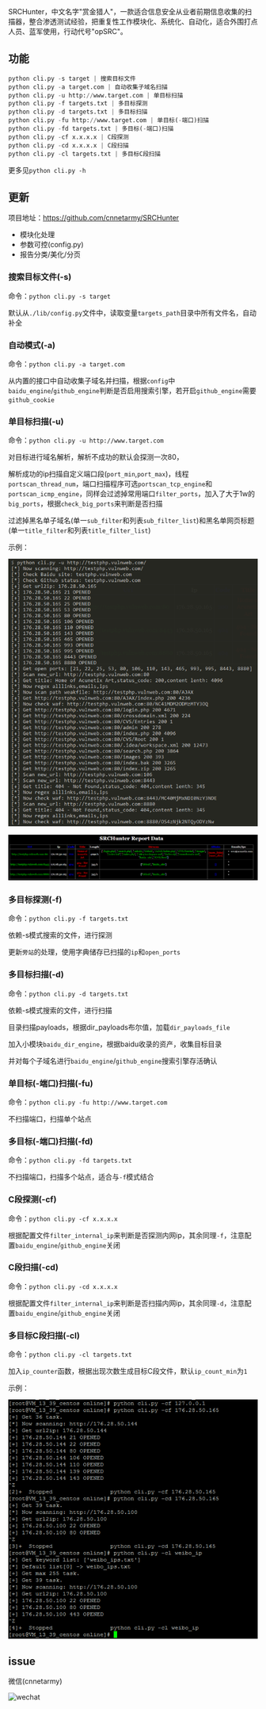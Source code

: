 
SRCHunter，中文名字"赏金猎人"，一款适合信息安全从业者前期信息收集的扫描器，整合渗透测试经验，把重复性工作模块化、系统化、自动化，适合外围打点人员、蓝军使用，行动代号"opSRC"。

## 功能

```python
python cli.py -s target | 搜索目标文件
python cli.py -a target.com | 自动收集子域名扫描
python cli.py -u http://www.target.com | 单目标扫描
python cli.py -f targets.txt | 多目标探测
python cli.py -d targets.txt | 多目标扫描
python cli.py -fu http://www.target.com | 单目标(-端口)扫描
python cli.py -fd targets.txt | 多目标(-端口)扫描
python cli.py -cf x.x.x.x | C段探测
python cli.py -cd x.x.x.x | C段扫描
python cli.py -cl targets.txt | 多目标C段扫描
```

更多见`python cli.py -h`

## 更新

项目地址：https://github.com/cnnetarmy/SRCHunter

 - 模块化处理
 - 参数可控(config.py)
 - 报告分类/美化/分页

### 搜索目标文件(-s)

命令：`python cli.py -s target`

默认从`./lib/config.py`文件中，读取变量`targets_path`目录中所有文件名，自动补全

### 自动模式(-a)

命令：`python cli.py -a target.com`

从内置的接口中自动收集子域名并扫描，根据`config`中`baidu_engine`/`github_engine`判断是否启用搜索引擎，若开启`github_engine`需要`github_cookie`

### 单目标扫描(-u)

命令：`python cli.py -u http://www.target.com`

对目标进行域名解析，解析不成功的默认会探测一次80，

解析成功的ip扫描自定义端口段(`port_min`,`port_max`)，线程`portscan_thread_num`，端口扫描程序可选`portscan_tcp_engine`和`portscan_icmp_engine`，同样会过滤掉常用端口`filter_ports`，加入了大于1w的`big_ports`，根据`check_big_ports`来判断是否扫描

过滤掉黑名单子域名(单一`sub_filter`和列表`sub_filter_list`)和黑名单网页标题(单一`title_filter`和列表`title_filter_list`)

示例：

![](./static/images/testphp_scan.jpg)

![](./static/images/testphp_report.jpg)

### 多目标探测(-f)

命令：`python cli.py -f targets.txt`

依赖-s模式搜索的文件，进行探测

更新`旁站`的处理，使用字典储存已扫描的`ip`和`open_ports`

### 多目标扫描(-d)

命令：`python cli.py -d targets.txt`

依赖-s模式搜索的文件，进行扫描

目录扫描payloads，根据dir_payloads布尔值，加载`dir_payloads_file`

加入小模块`baidu_dir_engine`，根据baidu收录的资产，收集目标目录

并对每个子域名进行`baidu_engine`/`github_engine`搜索引擎存活确认

### 单目标(-端口)扫描(-fu)

命令：`python cli.py -fu http://www.target.com`

不扫描端口，扫描单个站点

### 多目标(-端口)扫描(-fd)

命令：`python cli.py -fd targets.txt`

不扫描端口，扫描多个站点，适合与`-f`模式结合

### C段探测(-cf)

命令：`python cli.py -cf x.x.x.x`

根据配置文件`filter_internal_ip`来判断是否探测内网ip，其余同理`-f`，注意配置`baidu_engine`/`github_engine`关闭

### C段扫描(-cd)

命令：`python cli.py -cd x.x.x.x`

根据配置文件`filter_internal_ip`来判断是否扫描内网ip，其余同理`-d`，注意配置`baidu_engine`/`github_engine`关闭

### 多目标C段扫描(-cl)

命令：`python cli.py -cl targets.txt`

加入`ip_counter`函数，根据出现次数生成目标C段文件，默认`ip_count_min`为`1`

示例：

![](./static/images/cModule.jpg)


## issue

微信(cnnetarmy)

![wechat](http://www.cnnetarmy.com/weixin.png)
